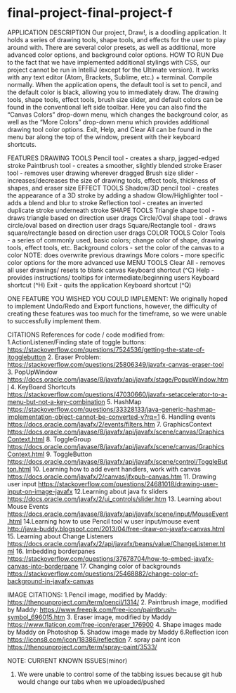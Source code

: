 # final-project-final-project-f

APPLICATION DESCRIPTION
Our project, Draw!, is a doodling application. It holds a series of drawing tools, shape tools, and effects for the user to play around with. There are several color presets, as well as additional, more advanced color options, and background color options. 
HOW TO RUN
Due to the fact that we have implemented additional stylings with CSS, our project cannot be run in IntelliJ (except for the Ultimate version). It works with any text editor (Atom, Brackets, Sublime, etc.) + terminal. Compile normally.
When the application opens, the default tool is set to pencil, and the default color is black, allowing you to immediately draw. 
The drawing tools, shape tools, effect tools, brush size slider, and default colors can be found in the conventional left side toolbar. Here you can also find the “Canvas Colors” drop-down menu, which changes the background color, as well as the “More Colors” drop-down menu which provides additional drawing tool color options.
Exit, Help, and Clear All can be found in the menu bar along the top of the window, present with their keyboard shortcuts.

FEATURES
DRAWING TOOLS
Pencil tool - creates a sharp, jagged-edged stroke
Paintbrush tool - creates a smoother, slightly blended stroke
Eraser tool - removes user drawing wherever dragged
Brush size slider - increases/decreases the size of drawing tools, effect tools, thickness of shapes, and eraser size
EFFECT TOOLS
Shadow/3D pencil tool - creates the appearance of a 3D stroke by adding a shadow
Glow/Highlighter tool - adds a blend and blur to stroke
Reflection tool - creates an inverted duplicate stroke underneath stroke
SHAPE TOOLS
Triangle shape tool - draws triangle based on direction user drags
Circle/Oval shape tool - draws circle/oval based on direction user drags
Square/Rectangle tool - draws square/rectangle based on direction user drags
COLOR TOOLS
Color Tools - a series of commonly used, basic colors; change color of shape, drawing tools, effect tools, etc.
Background colors - set the color of the canvas to a color
NOTE: does overwrite previous drawings
More colors - more specific color options for the more advanced use
MENU TOOLS
Clear All - removes all user drawings/ resets to blank canvas
Keyboard shortcut (^C)
Help - provides instructions/ tooltips for intermediate/beginning users
Keyboard shortcut (^H)
Exit - quits the application
Keyboard shortcut (^Q)

ONE FEATURE YOU WISHED YOU COULD IMPLEMENT:
We originally hoped to implement Undo/Redo and Export functions, however, the difficulty of creating these features was too much for the timeframe, so we were unable to successfully implement them.



CITATIONS
References for code / code modified from:
1.ActionListener/Finding state of toggle buttons:
https://stackoverflow.com/questions/7524536/getting-the-state-of-jtogglebutton
2. Eraser Problem:
https://stackoverflow.com/questions/25806349/javafx-canvas-eraser-tool
3. PopUpWindow
https://docs.oracle.com/javase/8/javafx/api/javafx/stage/PopupWindow.html
4. KeyBoard Shortcuts
https://stackoverflow.com/questions/47030660/javafx-setaccelerator-to-a-menu-but-not-a-key-combination
5. HashMap
https://stackoverflow.com/questions/33328133/java-generic-hashmap-implementation-object-cannot-be-converted-v?rq=1
6. Handling events
https://docs.oracle.com/javafx/2/events/filters.htm
7. GraphicsContext
https://docs.oracle.com/javase/8/javafx/api/javafx/scene/canvas/GraphicsContext.html
8. ToggleGroup
https://docs.oracle.com/javase/8/javafx/api/javafx/scene/canvas/GraphicsContext.html
9. ToggleButton 
https://docs.oracle.com/javase/8/javafx/api/javafx/scene/control/ToggleButton.html
10. Learning how to add event handlers, work with canvas
https://docs.oracle.com/javafx/2/canvas/jfxpub-canvas.htm
11. Drawing user input
https://stackoverflow.com/questions/24681018/drawing-user-input-on-image-javafx
12.Learning about java fx sliders
https://docs.oracle.com/javafx/2/ui_controls/slider.htm
13. Learning about Mouse Events
https://docs.oracle.com/javase/8/javafx/api/javafx/scene/input/MouseEvent.html
14.Learning how to use Pencil tool w user input/mouse event
http://java-buddy.blogspot.com/2013/04/free-draw-on-javafx-canvas.html
15. Learning about Change Listeners
https://docs.oracle.com/javafx/2/api/javafx/beans/value/ChangeListener.html
16. Imbedding borderpanes
https://stackoverflow.com/questions/37678704/how-to-embed-javafx-canvas-into-borderpane
17. Changing color of backgrounds
https://stackoverflow.com/questions/25468882/change-color-of-background-in-javafx-canvas


IMAGE CITATIONS:
1.Pencil image, modified by Maddy:
https://thenounproject.com/term/pencil/1314/
2. Paintbrush image, modified by Maddy: https://www.freepik.com/free-icon/paintbrush-symbol_696015.htm
3. Eraser image, modified by Maddy 
https://www.flaticon.com/free-icon/eraser_176900
4. Shape images made by Maddy on Photoshop
5. Shadow image made by Maddy
6.Reflection icon
https://icons8.com/icon/18386/reflection
7. spray paint icon
https://thenounproject.com/term/spray-paint/3533/


NOTE: CURRENT KNOWN ISSUES(minor)
1. We were unable to control some of the tabbing issues because git hub would change our tabs when we uploaded/pushed




